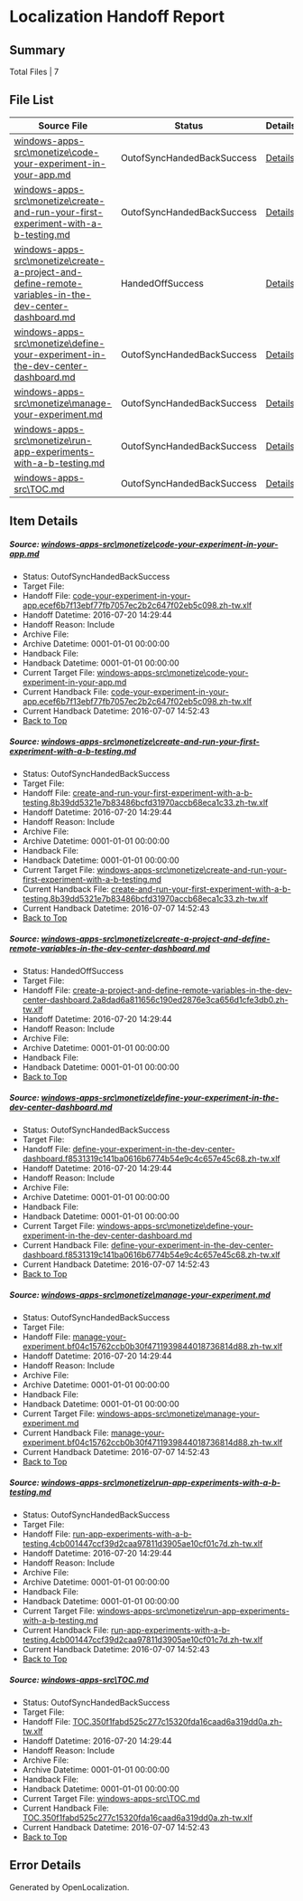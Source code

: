 # <a name='report-top'></a> Localization Handoff Report

## Summary
 Total Files | 7

## File List
 Source File | Status | Details 
 ----------- | ------ | ------- 
 [windows-apps-src\monetize\code-your-experiment-in-your-app.md](https://github.com/Microsoft/windows-apps/blob/702db72e74578b7861e2c0ee383c6200458e3960/windows-apps-src/monetize/code-your-experiment-in-your-app.md) | OutofSyncHandedBackSuccess | [Details](#1bd29f9fbc707838d4fe737e5aa3da4684eb06f33390)
 [windows-apps-src\monetize\create-and-run-your-first-experiment-with-a-b-testing.md](https://github.com/Microsoft/windows-apps/blob/702db72e74578b7861e2c0ee383c6200458e3960/windows-apps-src/monetize/create-and-run-your-first-experiment-with-a-b-testing.md) | OutofSyncHandedBackSuccess | [Details](#ef6e7675bbc093f23f7bacea0ef835a03e678e9f3393)
 [windows-apps-src\monetize\create-a-project-and-define-remote-variables-in-the-dev-center-dashboard.md](https://github.com/Microsoft/windows-apps/blob/702db72e74578b7861e2c0ee383c6200458e3960/windows-apps-src/monetize/create-a-project-and-define-remote-variables-in-the-dev-center-dashboard.md) | HandedOffSuccess | [Details](#b5c9b219724131f4b27a2d55519b316e863981b43391)
 [windows-apps-src\monetize\define-your-experiment-in-the-dev-center-dashboard.md](https://github.com/Microsoft/windows-apps/blob/702db72e74578b7861e2c0ee383c6200458e3960/windows-apps-src/monetize/define-your-experiment-in-the-dev-center-dashboard.md) | OutofSyncHandedBackSuccess | [Details](#14e252fdfc0464e8fd992b8648ef506cbefb9bf13394)
 [windows-apps-src\monetize\manage-your-experiment.md](https://github.com/Microsoft/windows-apps/blob/702db72e74578b7861e2c0ee383c6200458e3960/windows-apps-src/monetize/manage-your-experiment.md) | OutofSyncHandedBackSuccess | [Details](#c9883882021468c0569c7e244423f68181d978bd3451)
 [windows-apps-src\monetize\run-app-experiments-with-a-b-testing.md](https://github.com/Microsoft/windows-apps/blob/702db72e74578b7861e2c0ee383c6200458e3960/windows-apps-src/monetize/run-app-experiments-with-a-b-testing.md) | OutofSyncHandedBackSuccess | [Details](#3bcdd109454d89961696124eacd4cdbd7563b17f3457)
 [windows-apps-src\TOC.md](https://github.com/Microsoft/windows-apps/blob/702db72e74578b7861e2c0ee383c6200458e3960/windows-apps-src/TOC.md) | OutofSyncHandedBackSuccess | [Details](#adf630f9ae7904639c8d51857d4fb46bf7f6c68e5311)

## Item Details
##### <a name='1bd29f9fbc707838d4fe737e5aa3da4684eb06f33390'></a> Source: [windows-apps-src\monetize\code-your-experiment-in-your-app.md](https://github.com/Microsoft/windows-apps/blob/702db72e74578b7861e2c0ee383c6200458e3960/windows-apps-src/monetize/code-your-experiment-in-your-app.md)
* Status: OutofSyncHandedBackSuccess
* Target File: 
* Handoff File: [code-your-experiment-in-your-app.ecef6b7f13ebf77fb7057ec2b2c647f02eb5c098.zh-tw.xlf](https://github.com/Microsoft/WDG.handoff/blob/0ab76fae2049f9a3ec20732ad45829e2f18a0e0b/ol-handoff/Microsoft/windows-apps.zh-tw/master/code-your-experiment-in-your-app.ecef6b7f13ebf77fb7057ec2b2c647f02eb5c098.zh-tw.xlf)
* Handoff Datetime: 2016-07-20 14:29:44
* Handoff Reason: Include
* Archive File: 
* Archive Datetime: 0001-01-01 00:00:00
* Handback File: 
* Handback Datetime: 0001-01-01 00:00:00
* Current Target File: [windows-apps-src\monetize\code-your-experiment-in-your-app.md](https://github.com/Microsoft/windows-apps.zh-tw/blob/8fb0333f93d8703ca2c68ed5663a59d0bc562167/windows-apps-src/monetize/code-your-experiment-in-your-app.md)
* Current Handback File: [code-your-experiment-in-your-app.ecef6b7f13ebf77fb7057ec2b2c647f02eb5c098.zh-tw.xlf](https://github.com/Microsoft/WDG.handback/blob/8a79e594417f6c24b1634f8d2ee5921039f22dca/ol-handback/Microsoft/windows-apps.zh-tw/master/code-your-experiment-in-your-app.ecef6b7f13ebf77fb7057ec2b2c647f02eb5c098.zh-tw.xlf)
* Current Handback Datetime: 2016-07-07 14:52:43
* [Back to Top](#report-top)

##### <a name='ef6e7675bbc093f23f7bacea0ef835a03e678e9f3393'></a> Source: [windows-apps-src\monetize\create-and-run-your-first-experiment-with-a-b-testing.md](https://github.com/Microsoft/windows-apps/blob/702db72e74578b7861e2c0ee383c6200458e3960/windows-apps-src/monetize/create-and-run-your-first-experiment-with-a-b-testing.md)
* Status: OutofSyncHandedBackSuccess
* Target File: 
* Handoff File: [create-and-run-your-first-experiment-with-a-b-testing.8b39dd5321e7b83486bcfd31970accb68eca1c33.zh-tw.xlf](https://github.com/Microsoft/WDG.handoff/blob/0ab76fae2049f9a3ec20732ad45829e2f18a0e0b/ol-handoff/Microsoft/windows-apps.zh-tw/master/create-and-run-your-first-experiment-with-a-b-testing.8b39dd5321e7b83486bcfd31970accb68eca1c33.zh-tw.xlf)
* Handoff Datetime: 2016-07-20 14:29:44
* Handoff Reason: Include
* Archive File: 
* Archive Datetime: 0001-01-01 00:00:00
* Handback File: 
* Handback Datetime: 0001-01-01 00:00:00
* Current Target File: [windows-apps-src\monetize\create-and-run-your-first-experiment-with-a-b-testing.md](https://github.com/Microsoft/windows-apps.zh-tw/blob/8fb0333f93d8703ca2c68ed5663a59d0bc562167/windows-apps-src/monetize/create-and-run-your-first-experiment-with-a-b-testing.md)
* Current Handback File: [create-and-run-your-first-experiment-with-a-b-testing.8b39dd5321e7b83486bcfd31970accb68eca1c33.zh-tw.xlf](https://github.com/Microsoft/WDG.handback/blob/8a79e594417f6c24b1634f8d2ee5921039f22dca/ol-handback/Microsoft/windows-apps.zh-tw/master/create-and-run-your-first-experiment-with-a-b-testing.8b39dd5321e7b83486bcfd31970accb68eca1c33.zh-tw.xlf)
* Current Handback Datetime: 2016-07-07 14:52:43
* [Back to Top](#report-top)

##### <a name='b5c9b219724131f4b27a2d55519b316e863981b43391'></a> Source: [windows-apps-src\monetize\create-a-project-and-define-remote-variables-in-the-dev-center-dashboard.md](https://github.com/Microsoft/windows-apps/blob/702db72e74578b7861e2c0ee383c6200458e3960/windows-apps-src/monetize/create-a-project-and-define-remote-variables-in-the-dev-center-dashboard.md)
* Status: HandedOffSuccess
* Target File: 
* Handoff File: [create-a-project-and-define-remote-variables-in-the-dev-center-dashboard.2a8dad6a811656c190ed2876e3ca656d1cfe3db0.zh-tw.xlf](https://github.com/Microsoft/WDG.handoff/blob/0ab76fae2049f9a3ec20732ad45829e2f18a0e0b/ol-handoff/Microsoft/windows-apps.zh-tw/master/create-a-project-and-define-remote-variables-in-the-dev-center-dashboard.2a8dad6a811656c190ed2876e3ca656d1cfe3db0.zh-tw.xlf)
* Handoff Datetime: 2016-07-20 14:29:44
* Handoff Reason: Include
* Archive File: 
* Archive Datetime: 0001-01-01 00:00:00
* Handback File: 
* Handback Datetime: 0001-01-01 00:00:00
* [Back to Top](#report-top)

##### <a name='14e252fdfc0464e8fd992b8648ef506cbefb9bf13394'></a> Source: [windows-apps-src\monetize\define-your-experiment-in-the-dev-center-dashboard.md](https://github.com/Microsoft/windows-apps/blob/702db72e74578b7861e2c0ee383c6200458e3960/windows-apps-src/monetize/define-your-experiment-in-the-dev-center-dashboard.md)
* Status: OutofSyncHandedBackSuccess
* Target File: 
* Handoff File: [define-your-experiment-in-the-dev-center-dashboard.f8531319c141ba0616b6774b54e9c4c657e45c68.zh-tw.xlf](https://github.com/Microsoft/WDG.handoff/blob/0ab76fae2049f9a3ec20732ad45829e2f18a0e0b/ol-handoff/Microsoft/windows-apps.zh-tw/master/define-your-experiment-in-the-dev-center-dashboard.f8531319c141ba0616b6774b54e9c4c657e45c68.zh-tw.xlf)
* Handoff Datetime: 2016-07-20 14:29:44
* Handoff Reason: Include
* Archive File: 
* Archive Datetime: 0001-01-01 00:00:00
* Handback File: 
* Handback Datetime: 0001-01-01 00:00:00
* Current Target File: [windows-apps-src\monetize\define-your-experiment-in-the-dev-center-dashboard.md](https://github.com/Microsoft/windows-apps.zh-tw/blob/8fb0333f93d8703ca2c68ed5663a59d0bc562167/windows-apps-src/monetize/define-your-experiment-in-the-dev-center-dashboard.md)
* Current Handback File: [define-your-experiment-in-the-dev-center-dashboard.f8531319c141ba0616b6774b54e9c4c657e45c68.zh-tw.xlf](https://github.com/Microsoft/WDG.handback/blob/8a79e594417f6c24b1634f8d2ee5921039f22dca/ol-handback/Microsoft/windows-apps.zh-tw/master/define-your-experiment-in-the-dev-center-dashboard.f8531319c141ba0616b6774b54e9c4c657e45c68.zh-tw.xlf)
* Current Handback Datetime: 2016-07-07 14:52:43
* [Back to Top](#report-top)

##### <a name='c9883882021468c0569c7e244423f68181d978bd3451'></a> Source: [windows-apps-src\monetize\manage-your-experiment.md](https://github.com/Microsoft/windows-apps/blob/702db72e74578b7861e2c0ee383c6200458e3960/windows-apps-src/monetize/manage-your-experiment.md)
* Status: OutofSyncHandedBackSuccess
* Target File: 
* Handoff File: [manage-your-experiment.bf04c15762ccb0b30f4711939844018736814d88.zh-tw.xlf](https://github.com/Microsoft/WDG.handoff/blob/0ab76fae2049f9a3ec20732ad45829e2f18a0e0b/ol-handoff/Microsoft/windows-apps.zh-tw/master/manage-your-experiment.bf04c15762ccb0b30f4711939844018736814d88.zh-tw.xlf)
* Handoff Datetime: 2016-07-20 14:29:44
* Handoff Reason: Include
* Archive File: 
* Archive Datetime: 0001-01-01 00:00:00
* Handback File: 
* Handback Datetime: 0001-01-01 00:00:00
* Current Target File: [windows-apps-src\monetize\manage-your-experiment.md](https://github.com/Microsoft/windows-apps.zh-tw/blob/8fb0333f93d8703ca2c68ed5663a59d0bc562167/windows-apps-src/monetize/manage-your-experiment.md)
* Current Handback File: [manage-your-experiment.bf04c15762ccb0b30f4711939844018736814d88.zh-tw.xlf](https://github.com/Microsoft/WDG.handback/blob/8a79e594417f6c24b1634f8d2ee5921039f22dca/ol-handback/Microsoft/windows-apps.zh-tw/master/manage-your-experiment.bf04c15762ccb0b30f4711939844018736814d88.zh-tw.xlf)
* Current Handback Datetime: 2016-07-07 14:52:43
* [Back to Top](#report-top)

##### <a name='3bcdd109454d89961696124eacd4cdbd7563b17f3457'></a> Source: [windows-apps-src\monetize\run-app-experiments-with-a-b-testing.md](https://github.com/Microsoft/windows-apps/blob/702db72e74578b7861e2c0ee383c6200458e3960/windows-apps-src/monetize/run-app-experiments-with-a-b-testing.md)
* Status: OutofSyncHandedBackSuccess
* Target File: 
* Handoff File: [run-app-experiments-with-a-b-testing.4cb001447ccf39d2caa97811d3905ae10cf01c7d.zh-tw.xlf](https://github.com/Microsoft/WDG.handoff/blob/0ab76fae2049f9a3ec20732ad45829e2f18a0e0b/ol-handoff/Microsoft/windows-apps.zh-tw/master/run-app-experiments-with-a-b-testing.4cb001447ccf39d2caa97811d3905ae10cf01c7d.zh-tw.xlf)
* Handoff Datetime: 2016-07-20 14:29:44
* Handoff Reason: Include
* Archive File: 
* Archive Datetime: 0001-01-01 00:00:00
* Handback File: 
* Handback Datetime: 0001-01-01 00:00:00
* Current Target File: [windows-apps-src\monetize\run-app-experiments-with-a-b-testing.md](https://github.com/Microsoft/windows-apps.zh-tw/blob/8fb0333f93d8703ca2c68ed5663a59d0bc562167/windows-apps-src/monetize/run-app-experiments-with-a-b-testing.md)
* Current Handback File: [run-app-experiments-with-a-b-testing.4cb001447ccf39d2caa97811d3905ae10cf01c7d.zh-tw.xlf](https://github.com/Microsoft/WDG.handback/blob/8a79e594417f6c24b1634f8d2ee5921039f22dca/ol-handback/Microsoft/windows-apps.zh-tw/master/run-app-experiments-with-a-b-testing.4cb001447ccf39d2caa97811d3905ae10cf01c7d.zh-tw.xlf)
* Current Handback Datetime: 2016-07-07 14:52:43
* [Back to Top](#report-top)

##### <a name='adf630f9ae7904639c8d51857d4fb46bf7f6c68e5311'></a> Source: [windows-apps-src\TOC.md](https://github.com/Microsoft/windows-apps/blob/702db72e74578b7861e2c0ee383c6200458e3960/windows-apps-src/TOC.md)
* Status: OutofSyncHandedBackSuccess
* Target File: 
* Handoff File: [TOC.350f1fabd525c277c15320fda16caad6a319dd0a.zh-tw.xlf](https://github.com/Microsoft/WDG.handoff/blob/0ab76fae2049f9a3ec20732ad45829e2f18a0e0b/ol-handoff/Microsoft/windows-apps.zh-tw/master/TOC.350f1fabd525c277c15320fda16caad6a319dd0a.zh-tw.xlf)
* Handoff Datetime: 2016-07-20 14:29:44
* Handoff Reason: Include
* Archive File: 
* Archive Datetime: 0001-01-01 00:00:00
* Handback File: 
* Handback Datetime: 0001-01-01 00:00:00
* Current Target File: [windows-apps-src\TOC.md](https://github.com/Microsoft/windows-apps.zh-tw/blob/8fb0333f93d8703ca2c68ed5663a59d0bc562167/windows-apps-src/TOC.md)
* Current Handback File: [TOC.350f1fabd525c277c15320fda16caad6a319dd0a.zh-tw.xlf](https://github.com/Microsoft/WDG.handback/blob/8a79e594417f6c24b1634f8d2ee5921039f22dca/ol-handback/Microsoft/windows-apps.zh-tw/master/TOC.350f1fabd525c277c15320fda16caad6a319dd0a.zh-tw.xlf)
* Current Handback Datetime: 2016-07-07 14:52:43
* [Back to Top](#report-top)


## Error Details

Generated by OpenLocalization.
